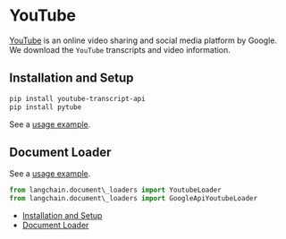# YouTube

[YouTube](https://www.youtube.com/) is an online video sharing and social media platform by Google.
We download the `YouTube` transcripts and video information.

## Installation and Setup[​](#installation-and-setup "Direct link to Installation and Setup")

```bash
pip install youtube-transcript-api  
pip install pytube  

```

See a [usage example](/docs/integrations/document_loaders/youtube_transcript).

## Document Loader[​](#document-loader "Direct link to Document Loader")

See a [usage example](/docs/integrations/document_loaders/youtube_transcript).

```python
from langchain.document\_loaders import YoutubeLoader  
from langchain.document\_loaders import GoogleApiYoutubeLoader  

```

- [Installation and Setup](#installation-and-setup)
- [Document Loader](#document-loader)
